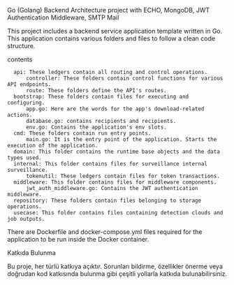  Go (Golang) Backend Architecture project with ECHO, MongoDB, JWT Authentication Middleware, SMTP Mail



This project includes a backend service application template written in Go. This application contains various folders and files to follow a clean code structure.

contents

      api: These ledgers contain all routing and control operations.
          controller: These folders contain control functions for various API endpoints.
          route: These folders define the API's routes.
      bootstrap: These folders contain files for executing and configuring.
          app.go: Here are the words for the app's download-related actions.
          database.go: contains recipients and recipients.
          env.go: Contains the application's env slots.
      cmd: These folders contain run entry points.
          main.go: It is the entry point of the application. Starts the execution of the application.
      domain: This folder contains the runtime base objects and the data types used.
      internal: This folder contains files for surveillance internal surveillance.
          tokenutil: These ledgers contain files for token transactions.
      middleware: This folder contains files for middleware components.
          jwt_auth_middleware.go: Contains the JWT authentication middleware.
      repository: These folders contain files belonging to storage operations.
      usecase: This folder contains files containing detection clouds and job outputs.

There are Dockerfile and docker-compose.yml files required for the application to be run inside the Docker container.


Katkıda Bulunma

Bu proje, her türlü katkıya açıktır. Sorunları bildirme, özellikler önerme veya doğrudan kod katkısında bulunma gibi çeşitli yollarla katkıda bulunabilirsiniz. 
